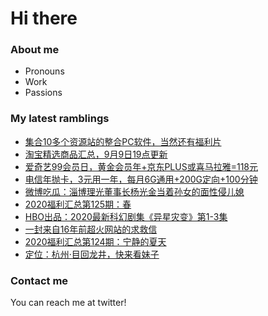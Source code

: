 # Hi there 

### About me
- Pronouns
- Work
- Passions 

### My latest ramblings
<!-- BLOGPOSTS:START -->
- [集合10多个资源站的整合PC软件，当然还有福利片](https://fuliba2020.net/zyplayer.html)
- [淘宝精选商品汇总，9月9日19点更新](https://fuliba2020.net/99.html)
- [爱奇艺99会员日，黄金会员年+京东PLUS或喜马拉雅=118元](https://fuliba2020.net/iqiyi.html)
- [电信年抛卡，3元用一年，每月6G通用+200G定向+100分钟](https://fuliba2020.net/telecom-card.html)
- [微博吃瓜：淄博理光董事长杨光金当着孙女的面性侵儿媳](https://fuliba2020.net/liguang.html)
- [2020福利汇总第125期：春](https://fuliba2020.net/2020125.html)
- [HBO出品：2020最新科幻剧集《异星灾变》第1-3集](https://fuliba2020.net/raised-by-wolves.html)
- [一封来自16年前超火网站的求救信](https://fuliba2020.net/18p.html)
- [2020福利汇总第124期：宁静的夏天](https://fuliba2020.net/2020124.html)
- [定位：杭州·目回龙井 ​​​​，快来看妹子](https://fuliba2020.net/longjing.html)
<!-- BLOGPOSTS:END -->

### Contact me
You can reach me at twitter!
